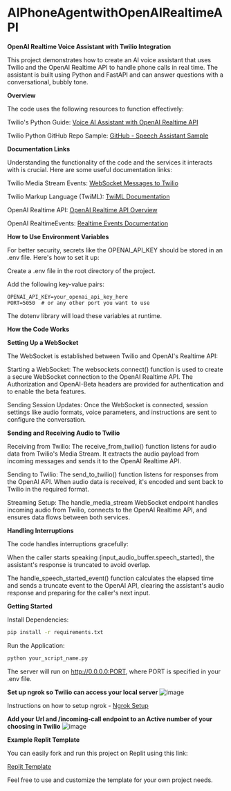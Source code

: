 # AIPhoneAgentwithOpenAIRealtimeAPI

**OpenAI Realtime Voice Assistant with Twilio Integration**

This project demonstrates how to create an AI voice assistant that uses Twilio and the OpenAI Realtime API to handle phone calls in real time. The assistant is built using Python and FastAPI and can answer questions with a conversational, bubbly tone.

**Overview**

The code uses the following resources to function effectively:

Twilio's Python Guide: [Voice AI Assistant with OpenAI Realtime API]( https://www.twilio.com/en-us/blog/voice-ai-assistant-openai-realtime-api-python)

Twilio Python GitHub Repo Sample: [GitHub - Speech Assistant Sample](https://github.com/twilio-samples/speech-assistant-openai-realtime-api-python)

**Documentation Links**

Understanding the functionality of the code and the services it interacts with is crucial. Here are some useful documentation links:

Twilio Media Stream Events: [WebSocket Messages to Twilio](https://www.twilio.com/docs/voice/media-streams/websocket-messages)

Twilio Markup Language (TwiML): [TwiML Documentation](https://www.twilio.com/docs/voice/twiml)

OpenAI Realtime API: [OpenAI Realtime API Overview](https://platform.openai.com/docs/guides/realtime/overview)

OpenAI RealtimeEvents: [Realtime Events Documentation](https://platform.openai.com/docs/api-reference/realtime)

**How to Use Environment Variables**

For better security, secrets like the OPENAI_API_KEY should be stored in an .env file. Here's how to set it up:

Create a .env file in the root directory of the project.

Add the following key-value pairs:

```
OPENAI_API_KEY=your_openai_api_key_here
PORT=5050  # or any other port you want to use
```

The dotenv library will load these variables at runtime.

**How the Code Works**

**Setting Up a WebSocket**

The WebSocket is established between Twilio and OpenAI's Realtime API:

Starting a WebSocket: The websockets.connect() function is used to create a secure WebSocket connection to the OpenAI Realtime API. The Authorization and OpenAI-Beta headers are provided for authentication and to enable the beta features.

Sending Session Updates: Once the WebSocket is connected, session settings like audio formats, voice parameters, and instructions are sent to configure the conversation.

**Sending and Receiving Audio to Twilio**

Receiving from Twilio: The receive_from_twilio() function listens for audio data from Twilio's Media Stream. It extracts the audio payload from incoming messages and sends it to the OpenAI Realtime API.

Sending to Twilio: The send_to_twilio() function listens for responses from the OpenAI API. When audio data is received, it's encoded and sent back to Twilio in the required format.

Streaming Setup: The handle_media_stream WebSocket endpoint handles incoming audio from Twilio, connects to the OpenAI Realtime API, and ensures data flows between both services.

**Handling Interruptions**

The code handles interruptions gracefully:

When the caller starts speaking (input_audio_buffer.speech_started), the assistant's response is truncated to avoid overlap.

The handle_speech_started_event() function calculates the elapsed time and sends a truncate event to the OpenAI API, clearing the assistant's audio response and preparing for the caller's next input.

**Getting Started**

Install Dependencies:

```sh
pip install -r requirements.txt
```

Run the Application:

```sh
python your_script_name.py
```

The server will run on http://0.0.0.0:PORT, where PORT is specified in your .env file.

**Set up ngrok so Twilio can access your local server**
![image](https://github.com/user-attachments/assets/510ecf96-ae94-4519-ab7d-6527f84df8b2)

Instructions on how to setup ngrok - [Ngrok Setup](https://ngrok.com/docs/getting-started/)


**Add your Url and /incoming-call endpoint to an Active number of your choosing in Twilio**
![image](https://github.com/user-attachments/assets/9e5b1235-bc3c-41f6-af4b-590bf36ff0eb)



**Example Replit Template**

You can easily fork and run this project on Replit using this link:

[Replit Template](https://replit.com/@AlozieIgbokwe2/OpenAI-Realtime-Assisstant)

Feel free to use and customize the template for your own project needs.
